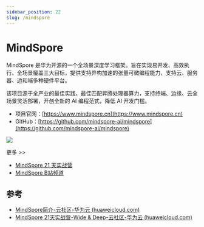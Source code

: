 ```yaml
---
sidebar_position: 22
slug: /mindspore
---
```


# MindSpore



MindSpore 是华为开源的一个全场景深度学习框架。旨在实现易开发、高效执行、全场景覆盖三大目标，提供支持异构加速的张量可微编程能力，支持云、服务器、边和端多种硬件平台。

该项目源于全产业的最佳实践，最佳匹配昇腾处理器算力，支持终端、边缘、云全场景灵活部署，开创全新的 AI 编程范式，降低 AI 开发门槛。

- 项目官网：[https://www.mindspore.cn](https://www.mindspore.cn)
- GitHub：[https://github.com/mindspore-ai/mindspore](https://github.com/mindspore-ai/mindspore)



![](https://static.getiot.tech/mindspore-intro.png#center)



更多 >>

- [MindSpore 21 天实战营](https://github.com/mindspore-ai/mindspore-21-days-tutorials)
- [MindSpore B站频道](https://space.bilibili.com/526894060)





## 参考

- [MindSpore简介-云社区-华为云 (huaweicloud.com)](https://bbs.huaweicloud.com/blogs/224476)
- [MindSpore 21天实战营-Wide & Deep-云社区-华为云 (huaweicloud.com)](https://bbs.huaweicloud.com/blogs/207723)
